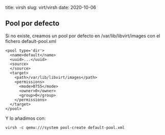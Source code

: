 title: virsh
slug: virt/virsh
date: 2020-10-06

## Pool por defecto

Si no existe, creamos un pool por defecto en /var/lib/libvirt/images con el fichero default-pool.xml

```
<pool type='dir'>
  <name>default</name>
  <uuid>...</uuid>
  <source>
  </source>
  <target>
    <path>/var/lib/libvirt/images</path>
    <permissions>
      <mode>0755</mode>
      <owner>0</owner>
      <group>0</group>
    </permissions>
  </target>
</pool>
```

Y lo añadimos con:

```
virsh -c qemu:///system pool-create default-pool.xml
```
